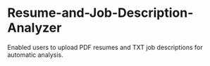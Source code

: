 # Resume-and-Job-Description-Analyzer
Enabled users to upload PDF resumes and TXT job descriptions for automatic analysis.
